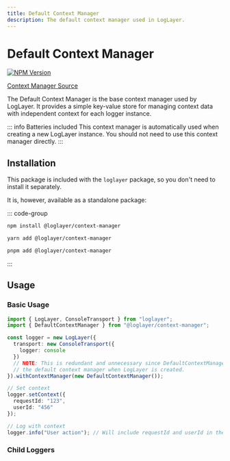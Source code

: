 ```yaml
---
title: Default Context Manager
description: The default context manager used in LogLayer.
---
```


# Default Context Manager

[![NPM Version](https://img.shields.io/npm/v/%40loglayer%2Fcontext-manager)](https://www.npmjs.com/package/@loglayer/context-manager)

[Context Manager Source](https://github.com/loglayer/loglayer/tree/master/packages/core/context-manager)

The Default Context Manager is the base context manager used by LogLayer. It provides a simple key-value store for managing context data with independent context for each logger instance.

::: info Batteries included
This context manager is automatically used when creating a new LogLayer instance. You should not need to use
this context manager directly.
:::

## Installation

This package is included with the `loglayer` package, so you don't need to install it separately.

It is, however, available as a standalone package:

::: code-group
```bash [npm]
npm install @loglayer/context-manager
```

```bash [yarn]
yarn add @loglayer/context-manager
```

```bash [pnpm]
pnpm add @loglayer/context-manager
```
:::

## Usage

### Basic Usage

```typescript
import { LogLayer, ConsoleTransport } from "loglayer";
import { DefaultContextManager } from "@loglayer/context-manager";

const logger = new LogLayer({
  transport: new ConsoleTransport({
    logger: console
  })
  // NOTE: This is redundant and unnecessary since DefaultContextManager is already 
  // the default context manager when LogLayer is created.
}).withContextManager(new DefaultContextManager());

// Set context
logger.setContext({
  requestId: "123",
  userId: "456"
});

// Log with context
logger.info("User action"); // Will include requestId and userId in the log entry
```

### Child Loggers

<!--@include: ./_partials/default-context-manager-behavior.md-->
